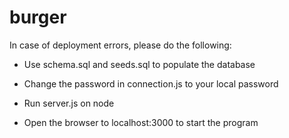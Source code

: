 # burger

In case of deployment errors, please do the following:

* Use schema.sql and seeds.sql to populate the database

* Change the password in connection.js to your local password

* Run server.js on node

* Open the browser to localhost:3000 to start the program
